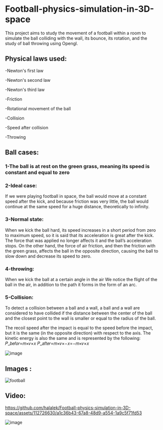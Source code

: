 # Football-physics-simulation-in-3D-space
This project aims to study the movement of a football within a room to simulate the ball colliding with the wall, its bounce, its rotation, and the study of ball throwing using Opengl.

## Physical laws used:
-Newton's first law

-Newton's second law

-Newton's third law

-Friction 

-Rotational movement of the ball

-Collision

-Speed after collision

-Throwing

## Ball cases:
### 1-The ball is at rest on the green grass, meaning its speed is constant and equal to zero
### 2-Ideal case:
If we were playing football in space, the ball would move at a constant speed after the kick, and because friction was very little, the ball would continue at the same speed for a huge distance, theoretically to infinity.
### 3-Normal state:
When we kick the ball hard, its speed increases in a short period from zero to maximum speed, so it is said that its acceleration is great after the kick. The force that was applied no longer affects it and the ball’s acceleration stops. On the other hand, the force of air friction, and then the friction with the green grass, affects the ball in the opposite direction, causing the ball to slow down and decrease its speed to zero.
### 4-throwing:
When we kick the ball at a certain angle in the air
We notice the flight of the ball in the air, in addition to the path it forms in the form of an arc.
### 5-Collision:
To detect a collision between a ball and a wall, a ball and a wall are considered to have collided if the distance between the center of the ball and the closest point to the wall is smaller or equal to the radius of the ball.

The recoil speed after the impact is equal to the speed before the impact, but it is the same (in the opposite direction) with respect to the axis. The kinetic energy is also the same and is represented by the following:
𝑃_𝑏𝑒𝑓𝑜𝑟=𝑚×𝑣×𝑥
𝑃_𝑎𝑓𝑡𝑒𝑟=𝑚×𝑣×−𝑥=−𝑚×𝑣×𝑥


![image](https://github.com/halalek/Football-physics-simulation-in-3D-space/assets/112726630/55cdec86-bddc-43a7-8f27-31ec9c7f63d8)

## Images :


![football](https://github.com/halalek/Football-physics-simulation-in-3D-space/assets/112726630/7ce25129-aa38-4d8e-8f72-e37311aee2c2)

## Video:


https://github.com/halalek/Football-physics-simulation-in-3D-space/assets/112726630/a1c36b43-67a8-48d9-a554-1a9c5f71fd53

![image](https://github.com/halalek/Football-physics-simulation-in-3D-space/assets/112726630/efef0122-16cd-4333-8eb6-550974f57a9d)





